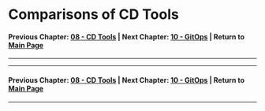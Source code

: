 # Comparisons of CD Tools

#### Previous Chapter: [08 - CD Tools](ch08-cd-tools.md) | Next Chapter: [10 - GitOps](ch10-gitops.md) | Return to [Main Page](README.md)
---

---
#### Previous Chapter: [08 - CD Tools](ch08-cd-tools.md) | Next Chapter: [10 - GitOps](ch10-gitops.md) | Return to [Main Page](README.md)
---
